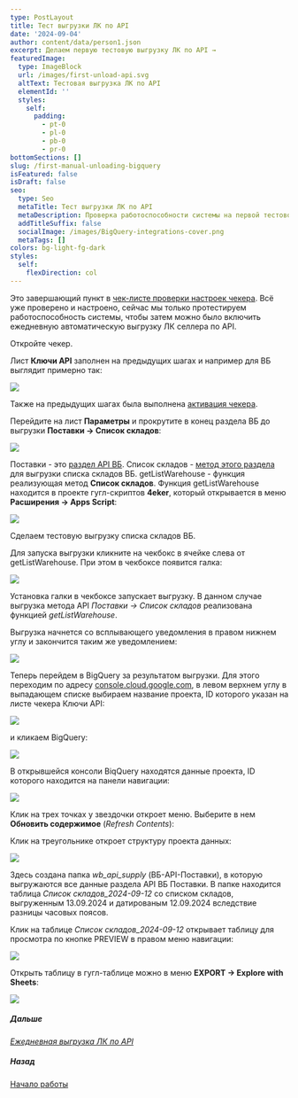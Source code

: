 ```yaml
---
type: PostLayout
title: Тест выгрузки ЛК по API
date: '2024-09-04'
author: content/data/person1.json
excerpt: Делаем первую тестовую выгрузку ЛК по API →
featuredImage:
  type: ImageBlock
  url: /images/first-unload-api.svg
  altText: Тестовая выгрузка ЛК по API
  elementId: ''
  styles:
    self:
      padding:
        - pt-0
        - pl-0
        - pb-0
        - pr-0
bottomSections: []
slug: /first-manual-unloading-bigquery
isFeatured: false
isDraft: false
seo:
  type: Seo
  metaTitle: Тест выгрузки ЛК по API
  metaDescription: Проверка работоспособности системы на первой тестовой выгрузке ЛК по API
  addTitleSuffix: false
  socialImage: /images/BigQuery-integrations-cover.png
  metaTags: []
colors: bg-light-fg-dark
styles:
  self:
    flexDirection: col
---
```

Это завершающий пункт в [чек-листе проверки настроек чекера](/blog/beginning-of-use/). Всё уже проверено и настроено, сейчас мы только протестируем работоспособность системы, чтобы затем можно было включить ежедневную автоматическую выгрузку ЛК селлера по API.

Откройте чекер.

Лист **Ключи API** заполнен на предыдущих шагах и например для ВБ выглядит примерно так:

![](/images/test-unload-api-keys.png)

Также на предыдущих шагах была выполнена [активация чекера](/blog/google-script-authorization/).

Перейдите на лист **Параметры** и прокрутите в конец раздела ВБ до выгрузки **Поставки → Список складов**:

![](/images/test-unload-row-getwarehouse.PNG)

Поставки - это [раздел API ВБ](https://openapi.wildberries.ru/supplies/api/ru/). Список складов - [метод этого раздела ](https://openapi.wildberries.ru/supplies/api/ru/#tag/Informaciya-dlya-formirovaniya-postavok/paths/~1api~1v1~1warehouses/get)для выгрузки списка складов ВБ. getListWarehouse - функция реализующая метод **Список складов**. Функция getListWarehouse находится в проекте гугл-скриптов **4eker**, который открывается в меню **Расширения → Apps Script**:

![](/images/test-unload-menu-appsscript.png)

Сделаем тестовую выгрузку списка складов ВБ.

Для запуска выгрузки кликните на чекбокс в ячейке слева от getListWarehouse. При этом в чекбоксе появится галка:

![](/images/test-unload-chekbox-on.png)

Установка галки в чекбоксе запускает выгрузку. В данном случае выгрузка метода API *Поставки → Список складов* реализована функцией *getListWarehouse*.

Выгрузка начнется со всплывающего уведомления в правом нижнем углу и закончится таким же уведомлением:

![](/images/test-unload-end-process.png)

Теперь перейдем в BigQuery за результатом выгрузки. Для этого переходим по адресу [console.cloud.google.com](https://console.cloud.google.com/), в левом верхнем углу в выпадающем списке выбираем название проекта, ID которого указан на листе чекера Ключи API:

![](/images/test-unload-choose-project.png)

и кликаем BigQuery:

![](/images/test-unload-goto-BQ.png)

В открывшейся консоли BiqQuery находятся данные проекта, ID которого находится на панели навигации:

![](/images/test-unload-project-view.png)

Клик на трех точках у звездочки откроет меню. Выберите в нем **Обновить содержимое** (*Refresh Contents*):



Клик на треугольнике откроет структуру проекта данных:

![](/images/test-unload-bq-navigation-panel.PNG)

Здесь создана папка *wb\_api\_supply* (ВБ-API-Поставки), в которую выгружаются все данные раздела API ВБ Поставки. В папке находится таблица *Список складов\_2024-09-12* со списком складов, выгруженным 13.09.2024 и датированым 12.09.2024 вследствие разницы часовых поясов.

Клик на таблице *Список складов\_2024-09-12* открывает таблицу для просмотра по кнопке PREVIEW в правом меню навигации:

![](/images/test-unload-bq-full-panel.PNG)

Открыть таблицу в гугл-таблице можно в меню **EXPORT → Explore with Sheets**:

![](/images/test-unload-explore-with-sheets.png)

##### Дальше

[*Ежедневная выгрузка ЛК по API*](/blog/everyday-upload-turn-on/)

##### Назад

[Начало работы](/blog/beginning-of-use/)
